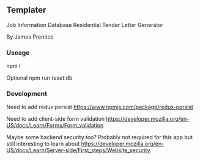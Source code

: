## Templater
Job Information Database 
Residential Tender Letter Generator 

By James Prentice

### Useage
npm i

Optional npm run reset:db

### Development
Need to add redux persist
https://www.npmjs.com/package/redux-persist

Need to add client-side form validation
https://developer.mozilla.org/en-US/docs/Learn/Forms/Form_validation

Maybe some backend security too? Probably not required for this app but still interesting to learn about
https://developer.mozilla.org/en-US/docs/Learn/Server-side/First_steps/Website_security